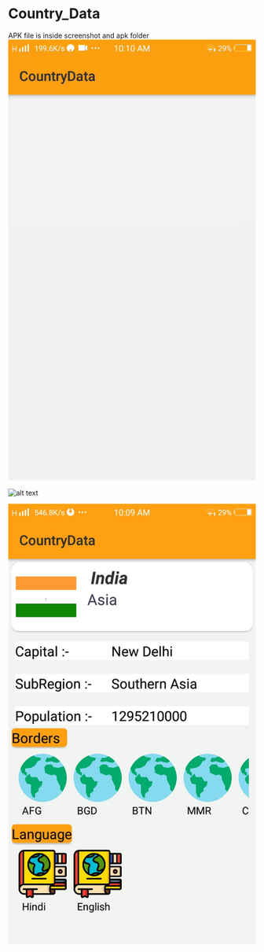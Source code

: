 # Country_Data
APK file is inside screenshot and apk folder
![alt text](https://github.com/adij1206/Country_Data/blob/master/app/src/Screenshots%20and%20apk/Screenrecording-20210203-101008.gif?raw=true)

![alt text](https://github.com/adij1206/Country_Data/blob/master/app/src/Screenshots%20and%20apkScreenshot_20210203_100510.jpg?raw=true)

![alt text](https://github.com/adij1206/Country_Data/blob/master/app/src/Screenshots%20and%20apk/Screenshot_20210203_100915.jpg?raw=true)
